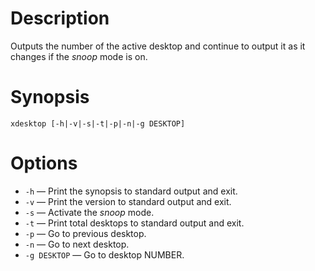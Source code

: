 # Description
Outputs the number of the active desktop and continue to output it as it changes if the *snoop* mode is on.

# Synopsis
	xdesktop [-h|-v|-s|-t|-p|-n|-g DESKTOP]

# Options
- `-h` — Print the synopsis to standard output and exit.
- `-v` — Print the version to standard output and exit.
- `-s` — Activate the *snoop* mode.
- `-t` — Print total desktops to standard output and exit.
- `-p` — Go to previous desktop.
- `-n` — Go to next desktop.
- `-g DESKTOP` — Go to desktop NUMBER.
